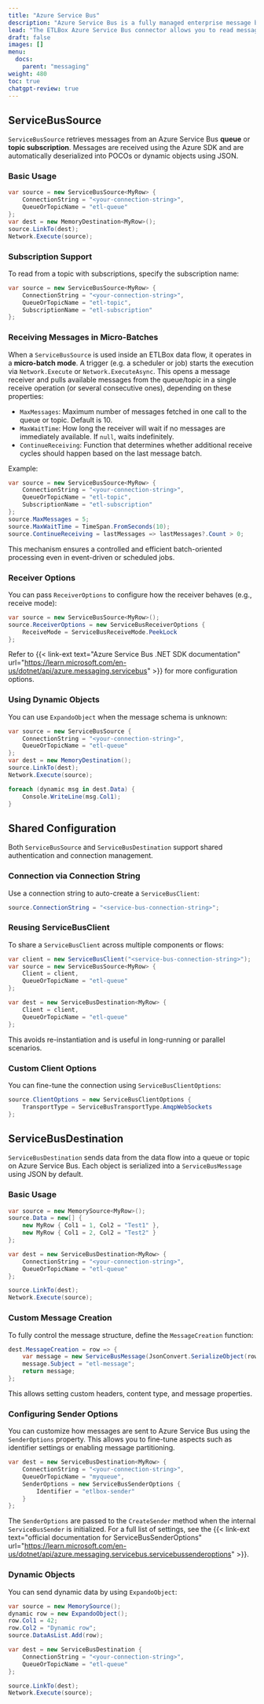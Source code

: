 ```yaml
---
title: "Azure Service Bus"
description: "Azure Service Bus is a fully managed enterprise message broker. With ETLBox, you can integrate Service Bus messaging into your ETL flows, enabling reliable, decoupled communication between services and pipelines. This connector supports flexible serialization options, filtering, message batching, and reuse of ServiceBusClient instances for performance optimization."
lead: "The ETLBox Azure Service Bus connector allows you to read messages from queues or topics and write events into them using ServiceBusSource and ServiceBusDestination. It supports both typed and dynamic data, batching, custom serialization, and integration with existing Service Bus clients or session management."
draft: false
images: []
menu:
  docs:
    parent: "messaging"
weight: 480
toc: true
chatgpt-review: true
---
```


## ServiceBusSource

`ServiceBusSource` retrieves messages from an Azure Service Bus **queue** or **topic subscription**. Messages are received using the Azure SDK and are automatically deserialized into POCOs or dynamic objects using JSON.

### Basic Usage

```csharp
var source = new ServiceBusSource<MyRow> {
    ConnectionString = "<your-connection-string>",
    QueueOrTopicName = "etl-queue"
};
var dest = new MemoryDestination<MyRow>();
source.LinkTo(dest);
Network.Execute(source);
```

### Subscription Support

To read from a topic with subscriptions, specify the subscription name:

```csharp
var source = new ServiceBusSource<MyRow> {
    ConnectionString = "<your-connection-string>",
    QueueOrTopicName = "etl-topic",
    SubscriptionName = "etl-subscription"
};
```

### Receiving Messages in Micro-Batches

When a `ServiceBusSource` is used inside an ETLBox data flow, it operates in a **micro-batch mode**. A trigger (e.g. a scheduler or job) starts the execution via `Network.Execute` or `Network.ExecuteAsync`. This opens a message receiver and pulls available messages from the queue/topic in a single receive operation (or several consecutive ones), depending on these properties:

- `MaxMessages`: Maximum number of messages fetched in one call to the queue or topic. Default is 10.
- `MaxWaitTime`: How long the receiver will wait if no messages are immediately available. If `null`, waits indefinitely.
- `ContinueReceiving`: Function that determines whether additional receive cycles should happen based on the last message batch.

Example:

```csharp
var source = new ServiceBusSource<MyRow> {
    ConnectionString = "<your-connection-string>",
    QueueOrTopicName = "etl-topic",
    SubscriptionName = "etl-subscription"
};
source.MaxMessages = 5;
source.MaxWaitTime = TimeSpan.FromSeconds(10);
source.ContinueReceiving = lastMessages => lastMessages?.Count > 0;
```

This mechanism ensures a controlled and efficient batch-oriented processing even in event-driven or scheduled jobs.

### Receiver Options

You can pass `ReceiverOptions` to configure how the receiver behaves (e.g., receive mode):

```csharp
var source = new ServiceBusSource<MyRow>();
source.ReceiverOptions = new ServiceBusReceiverOptions {
    ReceiveMode = ServiceBusReceiveMode.PeekLock
};
```

Refer to {{< link-ext text="Azure Service Bus .NET SDK documentation" url="https://learn.microsoft.com/en-us/dotnet/api/azure.messaging.servicebus" >}} for more configuration options.

### Using Dynamic Objects

You can use `ExpandoObject` when the message schema is unknown:

```csharp
var source = new ServiceBusSource {
    ConnectionString = "<your-connection-string>",
    QueueOrTopicName = "etl-queue"
};
var dest = new MemoryDestination();
source.LinkTo(dest);
Network.Execute(source);

foreach (dynamic msg in dest.Data) {
    Console.WriteLine(msg.Col1);
}
```

## Shared Configuration

Both `ServiceBusSource` and `ServiceBusDestination` support shared authentication and connection management.

### Connection via Connection String

Use a connection string to auto-create a `ServiceBusClient`:

```csharp
source.ConnectionString = "<service-bus-connection-string>";
```

### Reusing ServiceBusClient

To share a `ServiceBusClient` across multiple components or flows:

```csharp
var client = new ServiceBusClient("<service-bus-connection-string>");
var source = new ServiceBusSource<MyRow> {
    Client = client,
    QueueOrTopicName = "etl-queue"
};

var dest = new ServiceBusDestination<MyRow> {
    Client = client,
    QueueOrTopicName = "etl-queue"
};
```

This avoids re-instantiation and is useful in long-running or parallel scenarios.

### Custom Client Options

You can fine-tune the connection using `ServiceBusClientOptions`:

```csharp
source.ClientOptions = new ServiceBusClientOptions {
    TransportType = ServiceBusTransportType.AmqpWebSockets
};
```

## ServiceBusDestination

`ServiceBusDestination` sends data from the data flow into a queue or topic on Azure Service Bus. Each object is serialized into a `ServiceBusMessage` using JSON by default.

### Basic Usage

```csharp
var source = new MemorySource<MyRow>();
source.Data = new[] {
    new MyRow { Col1 = 1, Col2 = "Test1" },
    new MyRow { Col1 = 2, Col2 = "Test2" }
};

var dest = new ServiceBusDestination<MyRow> {
    ConnectionString = "<your-connection-string>",
    QueueOrTopicName = "etl-queue"
};

source.LinkTo(dest);
Network.Execute(source);
```

### Custom Message Creation

To fully control the message structure, define the `MessageCreation` function:

```csharp
dest.MessageCreation = row => {
    var message = new ServiceBusMessage(JsonConvert.SerializeObject(row));
    message.Subject = "etl-message";
    return message;
};
```

This allows setting custom headers, content type, and message properties.

### Configuring Sender Options

You can customize how messages are sent to Azure Service Bus using the `SenderOptions` property. This allows you to fine-tune aspects such as identifier settings or enabling message partitioning.

```csharp
var dest = new ServiceBusDestination<MyRow> {
    ConnectionString = "<your-connection-string>",
    QueueOrTopicName = "myqueue",
    SenderOptions = new ServiceBusSenderOptions {
        Identifier = "etlbox-sender"
    }
};
```

The `SenderOptions` are passed to the `CreateSender` method when the internal `ServiceBusSender` is initialized. For a full list of settings, see the {{< link-ext text="official documentation for ServiceBusSenderOptions" url="https://learn.microsoft.com/en-us/dotnet/api/azure.messaging.servicebus.servicebussenderoptions" >}}.

### Dynamic Objects

You can send dynamic data by using `ExpandoObject`:

```csharp
var source = new MemorySource();
dynamic row = new ExpandoObject();
row.Col1 = 42;
row.Col2 = "Dynamic row";
source.DataAsList.Add(row);

var dest = new ServiceBusDestination {
    ConnectionString = "<your-connection-string>",
    QueueOrTopicName = "etl-queue"
};

source.LinkTo(dest);
Network.Execute(source);
```
